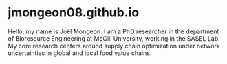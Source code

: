 # jmongeon08.github.io
Hello, my name is Joël Mongeon. I am a PhD researcher in the department of Bioresource Engineering at McGill University, working in the SASEL Lab. My core research centers around supply chain optimization under network uncertainties in global and local food value chains.
